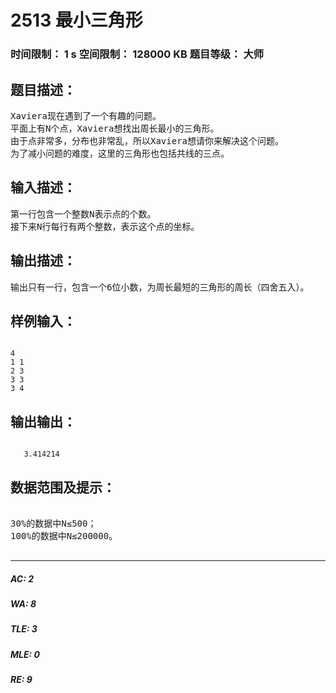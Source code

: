 # 2513 最小三角形   
### 时间限制： 1 s     空间限制： 128000 KB     题目等级： 大师  
## 题目描述：  

<pre>
Xaviera现在遇到了一个有趣的问题。
平面上有N个点，Xaviera想找出周长最小的三角形。
由于点非常多，分布也非常乱，所以Xaviera想请你来解决这个问题。
为了减小问题的难度，这里的三角形也包括共线的三点。
</pre>
  
  
## 输入描述：  

<pre>
第一行包含一个整数N表示点的个数。
接下来N行每行有两个整数，表示这个点的坐标。
</pre>
  
  
## 输出描述：  

<pre>
输出只有一行，包含一个6位小数，为周长最短的三角形的周长（四舍五入）。
</pre>
  
  
## 样例输入：  

<pre><code>
4
1 1
2 3
3 3
3 4
</code></pre>
  
  
## 输出输出：  

<pre><code>
   3.414214
</code></pre>
  
  
## 数据范围及提示：  

<pre>

30%的数据中N≤500；
100%的数据中N≤200000。

</pre>
  
  
***  

##### AC: 2  
##### WA: 8  
##### TLE: 3  
##### MLE: 0  
##### RE: 9  
